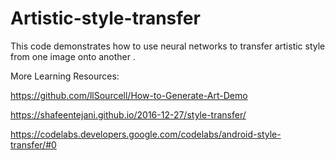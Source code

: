 # Artistic-style-transfer
This code demonstrates how to use neural networks to transfer artistic style from one image onto another .

More Learning Resources:

https://github.com/llSourcell/How-to-Generate-Art-Demo

https://shafeentejani.github.io/2016-12-27/style-transfer/

https://codelabs.developers.google.com/codelabs/android-style-transfer/#0
